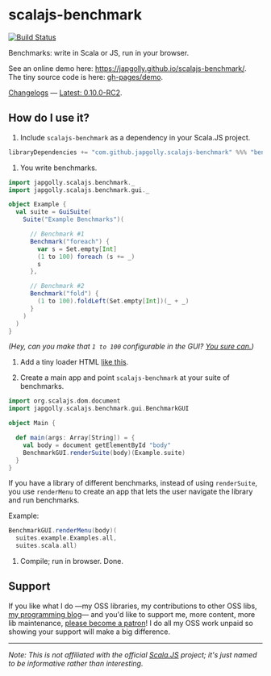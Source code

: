 scalajs-benchmark
=================

[![Build Status](https://travis-ci.org/japgolly/scalajs-benchmark.svg?branch=master)](https://travis-ci.org/japgolly/scalajs-benchmark)

Benchmarks: write in Scala or JS, run in your browser.

See an online demo here: https://japgolly.github.io/scalajs-benchmark/.
<br>The tiny source code is here: [gh-pages/demo](https://github.com/japgolly/scalajs-benchmark/blob/gh-pages/demo/src/main/scala/demo/Main.scala).

[Changelogs](doc/changelog) — [Latest: 0.10.0-RC2](doc/changelog/0.10.0.md).

## How do I use it?

1. Include `scalajs-benchmark` as a dependency in your Scala.JS project.
  ```scala
  libraryDependencies += "com.github.japgolly.scalajs-benchmark" %%% "benchmark" % "0.10.0-RC2"
  ```

1. You write benchmarks.
  ```scala
  import japgolly.scalajs.benchmark._
  import japgolly.scalajs.benchmark.gui._

  object Example {
    val suite = GuiSuite(
      Suite("Example Benchmarks")(

        // Benchmark #1
        Benchmark("foreach") {
          var s = Set.empty[Int]
          (1 to 100) foreach (s += _)
          s
        },

        // Benchmark #2
        Benchmark("fold") {
          (1 to 100).foldLeft(Set.empty[Int])(_ + _)
        }
      )
    )
  }
  ```

  *(Hey, can you make that `1 to 100` configurable in the GUI? [You sure can.](https://github.com/japgolly/scalajs-benchmark/blob/master/demo/src/main/scala/demo/suites/example/Examples.scala))*

1. Add a tiny loader HTML [like this](demo/scala213-full.html).

1. Create a main app and point `scalajs-benchmark` at your suite of benchmarks.

  ```scala
  import org.scalajs.dom.document
  import japgolly.scalajs.benchmark.gui.BenchmarkGUI

  object Main {

    def main(args: Array[String]) = {
      val body = document getElementById "body"
      BenchmarkGUI.renderSuite(body)(Example.suite)
    }
  }
  ```

  If you have a library of different benchmarks, instead of using `renderSuite`,
  you use `renderMenu` to create an app that lets the user navigate the library and
  run benchmarks.

  Example:

  ```scala
  BenchmarkGUI.renderMenu(body)(
    suites.example.Examples.all,
    suites.scala.all)
  ```

1. Compile; run in browser. Done.


## Support
If you like what I do
—my OSS libraries, my contributions to other OSS libs, [my programming blog](https://japgolly.blogspot.com)—
and you'd like to support me, more content, more lib maintenance, [please become a patron](https://www.patreon.com/japgolly)!
I do all my OSS work unpaid so showing your support will make a big difference.

---

*Note: This is not affiliated with the official [Scala.JS](http://www.scala-js.org/) project; it's just named to be informative rather than interesting.*
